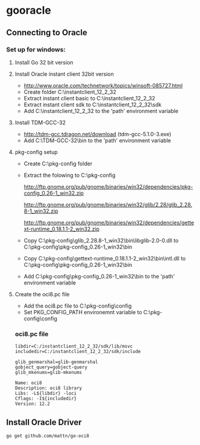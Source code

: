 # gooracle

Connecting to Oracle
--------------------

### Set up for windows:
1. Install Go 32 bit version

2. Install Oracle instant client 32bit version
    * http://www.oracle.com/technetwork/topics/winsoft-085727.html
    * Create folder C:\instantclient_12_2_32
    * Extract instant client basic to C:\instantclient_12_2_32
    * Extract instant client sdk to  C:\instantclient_12_2_32\sdk
    * Add C:\instantclient_12_2_32 to the 'path' environment variable
    
3. Install TDM-GCC-32
    * http://tdm-gcc.tdragon.net/download (tdm-gcc-5.1.0-3.exe)
    * Add C:\TDM-GCC-32\bin to the 'path' environment variable
    
4. pkg-config setup
    * Create C:\pkg-config folder
    * Extract the folowing to C:\pkg-config
    
      http://ftp.gnome.org/pub/gnome/binaries/win32/dependencies/pkg-config_0.26-1_win32.zip
      
      http://ftp.gnome.org/pub/gnome/binaries/win32/glib/2.28/glib_2.28.8-1_win32.zip
      
      http://ftp.gnome.org/pub/gnome/binaries/win32/dependencies/gettext-runtime_0.18.1.1-2_win32.zip
      
    * Copy C:\pkg-config\glib_2.28.8-1_win32\bin\libglib-2.0-0.dll to C:\pkg-config\pkg-config_0.26-1_win32\bin
    * Copy C:\pkg-config\gettext-runtime_0.18.1.1-2_win32\bin\intl.dll to C:\pkg-config\pkg-config_0.26-1_win32\bin
    * Add C:\pkg-config\pkg-config_0.26-1_win32\bin to the 'path' environment variable
   
 5. Create the oci8.pc file
     * Add the oci8.pc file to C:\pkg-config\config
     * Set PKG_CONFIG_PATH environemnt variable to C:\pkg-config\config
    
    ### oci8.pc file
    
    ```
    libdir=C:/instantclient_12_2_32/sdk/lib/msvc
    includedir=C:/instantclient_12_2_32/sdk/include

    glib_genmarshal=glib-genmarshal
    gobject_query=gobject-query
    glib_mkenums=glib-mkenums

    Name: oci8
    Description: oci8 library
    Libs: -L${libdir} -loci
    Cflags: -I${includedir}
    Version: 12.2
    ```
Install Oracle Driver
---------------------
    go get github.com/mattn/go-oci8
        
